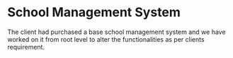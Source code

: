 # School Management System
The client had purchased a base school management system and we have worked on it from root level to alter the functionalities as per clients requirement.
